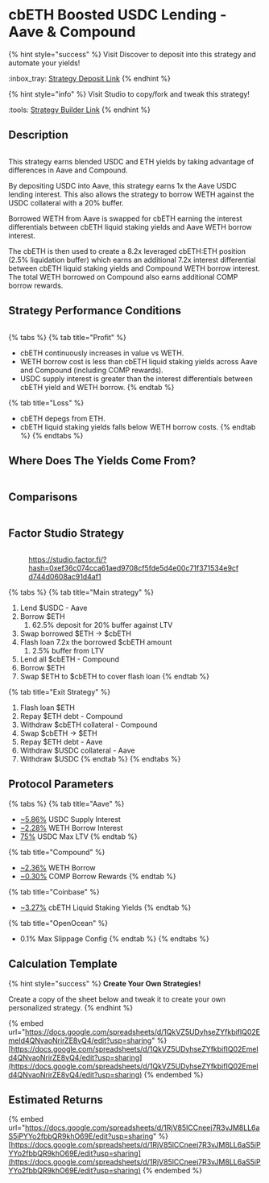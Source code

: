 # cbETH Boosted USDC Lending - Aave & Compound

{% hint style="success" %}
Visit Discover to deposit into this strategy and automate your yields!

:inbox\_tray: [Strategy Deposit Link](https://pro.factor.fi/strategies/0xee65d18cdc1c879822214a878660b13e8fa440f6)
{% endhint %}

{% hint style="info" %}
Visit Studio to copy/fork and tweak this strategy!

:tools: [Strategy Builder Link](https://studio.factor.fi/?hash=0xef36c074cca61aed9708cf5fde5d4e00c71f371534e9cfd744d0608ac91d4af1)
{% endhint %}

## Description

<figure><img src="../../../../.gitbook/assets/cbETH Boosted USDC Lending - Aave &#x26; Compound-Overview.jpg" alt=""><figcaption></figcaption></figure>

This strategy earns blended USDC and ETH yields by taking advantage of differences in Aave and Compound.

By depositing USDC into Aave, this strategy earns 1x the Aave USDC lending interest. This also allows the strategy to borrow WETH against the USDC collateral with a 20% buffer.&#x20;

Borrowed WETH from Aave is swapped for cbETH earning the interest differentials between cbETH liquid staking yields and Aave WETH borrow interest.

The cbETH is then used to create a 8.2x leveraged cbETH:ETH position (2.5% liquidation buffer) which earns an additional 7.2x interest differential between cbETH liquid staking yields and Compound WETH borrow interest. The total WETH borrowed on Compound also earns additional COMP borrow rewards.

## Strategy Performance Conditions

<figure><img src="../../../../.gitbook/assets/cbETH Boosted USDC Lending - Aave &#x26; Compound-Risks vs Returns.jpg" alt=""><figcaption></figcaption></figure>

{% tabs %}
{% tab title="Profit" %}
* cbETH continuously increases in value vs WETH.
* WETH borrow cost is less than cbETH liquid staking yields across Aave and Compound (including COMP rewards).
* USDC supply interest is greater than the interest differentials between cbETH yield and WETH borrow.
{% endtab %}

{% tab title="Loss" %}
* cbETH depegs from ETH.
* cbETH liquid staking yields falls below WETH borrow costs.
{% endtab %}
{% endtabs %}

## Where Does The Yields Come From?

<figure><img src="../../../../.gitbook/assets/cbETH Boosted USDC Lending - Aave &#x26; Compound-Yield.jpg" alt=""><figcaption></figcaption></figure>

## Comparisons

<figure><img src="../../../../.gitbook/assets/cbETH Boosted USDC Lending - Aave &#x26; Compound-Comparison.jpg" alt=""><figcaption></figcaption></figure>

## Factor Studio Strategy

<figure><img src="../../../../.gitbook/assets/image (86).png" alt=""><figcaption><p><a href="https://studio.factor.fi/?hash=0xef36c074cca61aed9708cf5fde5d4e00c71f371534e9cfd744d0608ac91d4af1">https://studio.factor.fi/?hash=0xef36c074cca61aed9708cf5fde5d4e00c71f371534e9cfd744d0608ac91d4af1</a></p></figcaption></figure>

{% tabs %}
{% tab title="Main strategy" %}
1. Lend $USDC - Aave
2. Borrow $ETH
   1. 62.5% deposit for 20% buffer against LTV
3. Swap borrowed $ETH → $cbETH
4. Flash loan 7.2x the borrowed $cbETH amount
   1. 2.5% buffer from LTV
5. Lend all $cbETH - Compound
6. Borrow $ETH&#x20;
7. Swap $ETH to $cbETH to cover flash loan
{% endtab %}

{% tab title="Exit Strategy" %}
1. Flash loan $ETH
2. Repay $ETH debt - Compound
3. Withdraw $cbETH collateral - Compound
4. Swap $cbETH → $ETH
5. Repay $ETH debt - Aave
6. Withdraw $USDC collateral - Aave
7. Withdraw $USDC
{% endtab %}
{% endtabs %}

## Protocol Parameters

{% tabs %}
{% tab title="Aave" %}
* [\~5.86%](https://app.aave.com/reserve-overview/?underlyingAsset=0x833589fcd6edb6e08f4c7c32d4f71b54bda02913\&marketName=proto_base_v3) USDC Supply Interest
* [\~2.28%](https://app.aave.com/reserve-overview/?underlyingAsset=0x4200000000000000000000000000000000000006\&marketName=proto_base_v3) WETH Borrow Interest
* [75%](https://app.aave.com/reserve-overview/?underlyingAsset=0x833589fcd6edb6e08f4c7c32d4f71b54bda02913\&marketName=proto_base_v3) USDC Max LTV
{% endtab %}

{% tab title="Compound" %}
* [\~2.36%](https://app.compound.finance/markets/weth-basemainnet) WETH Borrow
* [\~0.30%](https://app.compound.finance/markets/weth-arb) COMP Borrow Rewards
{% endtab %}

{% tab title="Coinbase" %}
* [\~3.27%](https://www.coinbase.com/en-gb/earn/staking/coinbase-wrapped-staked-eth) cbETH Liquid Staking Yields
{% endtab %}

{% tab title="OpenOcean" %}
* 0.1% Max Slippage Config
{% endtab %}
{% endtabs %}

## Calculation Template

{% hint style="success" %}
**Create Your Own Strategies!**

Create a copy of the sheet below and tweak it to create your own personalized strategy.
{% endhint %}

{% embed url="https://docs.google.com/spreadsheets/d/1QkVZ5UDyhseZYfkbifIQ02EmeId4QNvaoNrirZE8vQ4/edit?usp=sharing" %}
[https://docs.google.com/spreadsheets/d/1QkVZ5UDyhseZYfkbifIQ02EmeId4QNvaoNrirZE8vQ4/edit?usp=sharing](https://docs.google.com/spreadsheets/d/1QkVZ5UDyhseZYfkbifIQ02EmeId4QNvaoNrirZE8vQ4/edit?usp=sharing)
{% endembed %}

## Estimated Returns

{% embed url="https://docs.google.com/spreadsheets/d/1RjV85lCCneej7R3vJM8LL6aS5iPYYo2fbbQR9khO69E/edit?usp=sharing" %}
[https://docs.google.com/spreadsheets/d/1RjV85lCCneej7R3vJM8LL6aS5iPYYo2fbbQR9khO69E/edit?usp=sharing](https://docs.google.com/spreadsheets/d/1RjV85lCCneej7R3vJM8LL6aS5iPYYo2fbbQR9khO69E/edit?usp=sharing)
{% endembed %}
